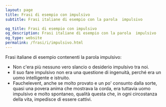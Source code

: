 ```yaml
---
layout: page
title: Frasi di esempio con impulsivo 
subtitle: Frasi italiane di esempio con la parola  impulsivo

og_title: Frasi di esempio con impulsivo 
og_description: Frasi italiane di esempio con la parola  impulsivo
og_type: website
permalink: /frasi/i/impulsivo.html
---
```


Frasi italiane di esempio contenenti la parola impulsivo:


- Non c'era più nessuno vero slancio o desiderio impulsivo tra noi.
- Il suo fare impulsivo non era una questione di ingenuità, perché era un uomo intelligente e istruito.
- Fauchelevent, anche se molto provato e un po' consunto dalla sorte, quasi una povera anima che mostrava la corda, era tuttavia uomo impulsivo e molto spontaneo, qualità questa che, in ogni circostanza della vita, impedisce di essere cattivi.
